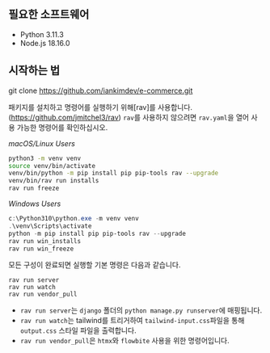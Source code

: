 ## 필요한 소프트웨어

- Python 3.11.3
- Node.js 18.16.0

## 시작하는 법

git clone https://github.com/iankimdev/e-commerce.git

패키지를 설치하고 명령어를 실행하기 위해[rav]를 사용합니다. (https://github.com/jmitchel3/rav)
`rav`를 사용하지 않으려면 `rav.yaml`을 열어 사용 가능한 명령어를 확인하십시오.

_macOS/Linux Users_

```bash
python3 -m venv venv
source venv/bin/activate
venv/bin/python -m pip install pip pip-tools rav --upgrade
venv/bin/rav run installs
rav run freeze
```

_Windows Users_

```powershell
c:\Python310\python.exe -m venv venv
.\venv\Scripts\activate
python -m pip install pip pip-tools rav --upgrade
rav run win_installs
rav run win_freeze
```

모든 구성이 완료되면 실행할 기본 명령은 다음과 같습니다.

```
rav run server
rav run watch
rav run vendor_pull
```

- `rav run server`는 `django` 폴더의 `python manage.py runserver`에 매핑됩니다.
- `rav run watch`는 tailwind를 트리거하여 `tailwind-input.css`파일을 통해 `output.css` 스타일 파일을 출력합니다.
- `rav run vendor_pull`은 `htmx`와 `flowbite` 사용을 위한 명령어입니다.
